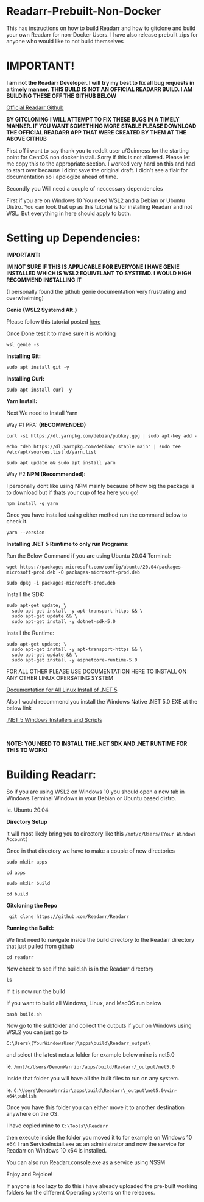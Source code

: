 # Readarr-Prebuilt-Non-Docker
This has instructions on how to build Readarr and how to gitclone and build your own Readarr for non-Docker Users. I have also release prebuilt zips for anyone who would like to not build themselves

# IMPORTANT!

**I am not the Readarr Developer. I will try my best to fix all bug requests in a timely manner.**
**THIS BUILD IS NOT AN OFFICIAL READARR BUILD. I AM BUILDING THESE OFF THE GITHUB BELOW**

[Official Readarr Github](https://github.com/Readarr/Readarr)

**BY GITCLONING**
**I WILL ATTEMPT TO FIX THESE BUGS IN A TIMELY MANNER. IF YOU WANT SOMETHING MORE STABLE PLEASE DOWNLOAD THE OFFICIAL READARR APP THAT WERE CREATED BY THEM AT THE ABOVE GITHUB**

First off i want to say thank you to reddit user u/Guinness for the starting point for CentOS non docker install. Sorry if this is not allowed. Please let me copy this to the appropriate section. I worked very hard on this and had to start over because i didnt save the original draft. I didn't see a flair for documentation so i apologize ahead of time.

Secondly you Will need a couple of neccessary dependencies

First if you are on Windows 10 You need WSL2 and a Debian or Ubuntu Distro. You can look that up as this tutorial is for installing Readarr and not WSL. But everything in here should apply to both.

# Setting up Dependencies:

**IMPORTANT:**

**IM NOT SURE IF THIS IS APPLICABLE FOR EVERYONE I HAVE GENIE INSTALLED WHICH IS WSL2 EQUIVELANT TO SYSTEMD. I WOULD HIGH RECOMMEND INSTALLING IT**

(I personally found the github genie documentation very frustrating and overwhelming)

**Genie (WSL2 Systemd Alt.)**

Please follow this tutorial posted [here](https://gist.github.com/djfdyuruiry/6720faa3f9fc59bfdf6284ee1f41f950)

Once Done test it to make sure it is working

    wsl genie -s 

**Installing Git:**

    sudo apt install git -y

**Installing Curl:**

    sudo apt install curl -y

**Yarn Install:**

Next We need to Install Yarn

Way #1 PPA: **(RECOMMENDED)**

    curl -sL https://dl.yarnpkg.com/debian/pubkey.gpg | sudo apt-key add -
    
    echo "deb https://dl.yarnpkg.com/debian/ stable main" | sudo tee /etc/apt/sources.list.d/yarn.list
    
    sudo apt update && sudo apt install yarn

Way #2 **NPM (Recommended):**

I personally dont like using NPM mainly because of how big the package is to download but if thats your cup of tea here you go!

    npm install -g yarn

Once you have installed using either method run the command below to check it.

    yarn --version

**Installing .NET 5 Runtime to only run Programs:**

Run the Below Command if  you are using Ubuntu 20.04 Terminal:

    wget https://packages.microsoft.com/config/ubuntu/20.04/packages-microsoft-prod.deb -O packages-microsoft-prod.deb
    
    sudo dpkg -i packages-microsoft-prod.deb

Install the SDK:

    sudo apt-get update; \
      sudo apt-get install -y apt-transport-https && \
      sudo apt-get update && \
      sudo apt-get install -y dotnet-sdk-5.0

Install the Runtime:

    sudo apt-get update; \
      sudo apt-get install -y apt-transport-https && \
      sudo apt-get update && \
      sudo apt-get install -y aspnetcore-runtime-5.0

FOR ALL OTHER PLEASE USE DOCUMENTATION HERE TO INSTALL ON ANY OTHER LINUX OPERSATING SYSTEM

[Documentation for All Linux Install of .NET 5](https://docs.microsoft.com/en-us/dotnet/core/install/linux)

Also I would recommend you install the Windows Native .NET 5.0 EXE at the below link

[.NET 5 Windows Installers and Scripts](https://dotnet.microsoft.com/download/dotnet/5.0)

&#x200B;

**NOTE: YOU NEED TO INSTALL THE .NET SDK AND .NET RUNTIME FOR THIS TO WORK!**

# Building Readarr:

So if you are using WSL2 on Windows 10 you should open a new tab in Windows Terminal Windows in your Debian or Ubuntu based distro.

ie. Ubuntu 20.04

**Directory Setup**

it will most likely bring you to directory like this `/mnt/c/Users/(Your Windows Account)`

Once in that directory we have to make a couple of new directories

    sudo mkdir apps
    
    cd apps
    
    sudo mkdir build
    
    cd build

**Gitcloning the Repo**

     git clone https://github.com/Readarr/Readarr

**Running the Build:**

We first need to navigate inside the build directory to the Readarr directory that just pulled from github

    cd readarr

Now check to see if the build.sh is in the Readarr directory

    ls

If it is now run the build

If you want to build all Windows, Linux, and MacOS run below

    bash build.sh

Now go to the subfolder and collect the outputs if your on Windows using WSL2 you can just go to 

`C:\Users\(YourWindowsUser)\apps\build\Readarr_output\`

and select the latest netx.x folder for example below mine is net5.0

ie.  `/mnt/c/Users/DemonWarrior/apps/build/Readarr/_output/net5.0`

Inside that folder you will have all the built files to run on any system.

ie. `C:\Users\DemonWarrior\apps\build\Readarr\_output\net5.0\win-x64\publish`

Once you have this folder you can either move it to another destination anywhere on the OS.

I have copied mine to `C:\Tools\\Readarr`

then execute inside the folder you moved it to for example on Windows 10 x64 I ran ServiceInstall.exe as an administrator and now the service for Readarr on Windows 10 x64 is installed.

You can also run Readarr.console.exe as a service using NSSM

Enjoy and Rejoice!

If anyone is too lazy to do this i have already uploaded the pre-built working folders for the different Operating systems on the releases.
